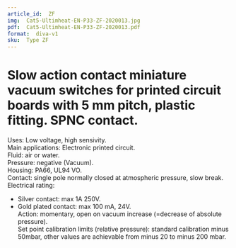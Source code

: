```yaml
---
article_id:  ZF
img:  Cat5-Ultimheat-EN-P33-ZF-2020013.jpg
pdf:  Cat5-Ultimheat-EN-P33-ZF-2020013.pdf
format:  diva-v1
sku:  Type ZF
---
```


# Slow action contact miniature vacuum switches for printed circuit boards with 5 mm pitch, plastic fitting. SPNC contact.

Uses: Low voltage, high sensivity.  
Main applications: Electronic printed circuit.   
Fluid: air or water.  
Pressure: negative (Vacuum).  
Housing: PA66, UL94 VO.  
Contact: single pole normally closed at atmospheric pressure, slow break.   
Electrical rating: 
- Silver contact: max 1A 250V.  
- Gold plated contact: max 100 mA, 24V.  
Action: momentary, open on vacuum increase (=decrease of absolute pressure).  
Set point calibration limits (relative pressure): standard calibration minus 50mbar,
other values are achievable from minus 20 to minus 200 mbar.  

